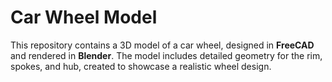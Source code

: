 # Car Wheel Model

This repository contains a 3D model of a car wheel, designed in **FreeCAD** and rendered in **Blender**. The model includes detailed geometry for the rim, spokes, and hub, created to showcase a realistic wheel design.

